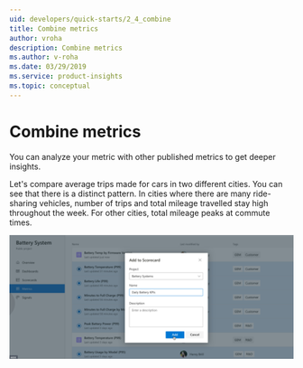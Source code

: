 ```yaml
---
uid: developers/quick-starts/2_4_combine
title: Combine metrics
author: vroha
description: Combine metrics
ms.author: v-roha
ms.date: 03/29/2019
ms.service: product-insights
ms.topic: conceptual
---
```


# Combine metrics

You can analyze your metric with other published metrics to get deeper insights.

Let's compare average trips made for cars in two different cities. You can see that there is a distinct pattern. In cities where there are many ride-sharing vehicles, number of trips and total mileage travelled stay high throughout the week. For other cities, total mileage peaks at commute times. 

![Combine metrics](combine-metrics.png)

